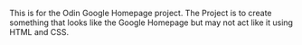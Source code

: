 This is for the Odin Google Homepage project.  The Project is to create something that looks like the Google Homepage but may not act like it using HTML and CSS.